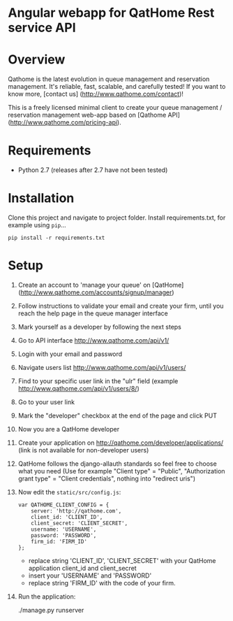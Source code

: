 # Angular webapp for QatHome Rest service API

# Overview

Qathome is the latest evolution in queue management and reservation management. It's reliable, fast, scalable, and carefully tested! If you want to know more, [contact us] (http://www.qathome.com/contact)!

This is a freely licensed minimal client to create your queue management / reservation management web-app based on [Qathome API] (http://www.qathome.com/pricing-api). 

# Requirements

* Python 2.7 (releases after 2.7 have not been tested)

# Installation

Clone this project and navigate to project folder. Install requirements.txt, for example using `pip`...

    pip install -r requirements.txt

# Setup

1. Create an account to 'manage your queue' on [QatHome] (http://www.qathome.com/accounts/signup/manager)
2. Follow instructions to validate your email and create your firm, until you reach the help page in the queue manager interface
3. Mark yourself as a developer by following the next steps
4. Go to API interface http://www.qathome.com/api/v1/ 
5. Login with your email and password
6. Navigate users list http://www.qathome.com/api/v1/users/
7. Find to your specific user link in the "ulr" field (example http://www.qathome.com/api/v1/users/8/)
8. Go to your user link
9. Mark the "developer" checkbox at the end of the page and click PUT
8. Now you are a QatHome developer
9. Create your application on http://qathome.com/developer/applications/ (link is not available for non-developer users)
10. QatHome follows the django-allauth standards so feel free to choose what you need (Use for example "Client type" = "Public", "Authorization grant type" = "Client credentials", nothing into "redirect uris")
4. Now edit the `static/src/config.js`:

    ```
    var QATHOME_CLIENT_CONFIG = {
        server: 'http://qathome.com',
        client_id: 'CLIENT_ID',
        client_secret: 'CLIENT_SECRET',
        username: 'USERNAME',
        password: 'PASSWORD',
        firm_id: 'FIRM_ID'
    };
    ```
    * replace string 'CLIENT_ID', 'CLIENT_SECRET' with your QatHome application client_id and client_secret 
    * insert your 'USERNAME' and 'PASSWORD'
    * replace string 'FIRM_ID' with the code of your firm.
5. Run the application:
    
    ./manage.py runserver
